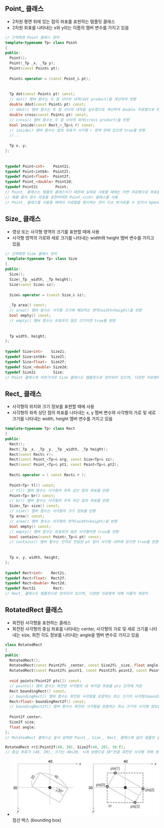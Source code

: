 ## Point_ 클래스
* 2차원 평면 위에 있는 점의 좌표를 표현하는 템플릿 클래스
* 2차원 좌표를 나타내는 x와 y라는 이름의 멤버 변수를 가지고 있음
```cpp
// 간략화한 Point 클래스 정의
template<typename Tp> class Point
{
public:
  Point();
  Point(_Tp _x, _Tp y);
  Point(const Point& pt);

  Point& operator = (const Point_& pt);


  Tp dot(const Point& pt) const;
  // dot() 멤버 함수는 두 점 사이의 내적(dot product)을 계산하여 반환
  double ddot(const Point& pt) const;
  // ddot() 멤버 함수는 두 점 사이의 내적을 실수형으로 계산하여 double 자료형으로 반환
  double cross(const Point& pt) const;
  // cross() 멤버 함수는 두 점 사이의 외적(cross product)을 반환
  bool inside(const Rect_<_Tp>& r) const;
  // inside() 멤버 함수는 점의 좌표가 사각형 r 영역 안에 있으면 true를 반환
  //...

  Tp x, y;
};


typedef Point<int>    Point2i;
typedef Point<int64>  Point2l;
typedef Point<float>  Point2f;
typedef Point_<double> Point2d;
typedef Point2i        Point;
// Point_ 클래스는 템플릿 클래스이기 때문에 실제로 사용할 때에는 어떤 자료형으로 좌표를 표현할 것인지를 명시
// 예를 들어 정수 좌표를 표현하려면 Point_<int> 클래스를 사용
// Point_ 클래스를 사용할 때마다 자료형을 명시하는 것이 다소 번거로울 수 있어서 OpenCV는 자주 사용하는 자료형에 대하여 Point_ 클래스 이름을 재정의하여 제공
```

## Size_ 클래스
* 영상 또는 사각형 영역의 크기를 표현할 때에 사용
* 사각형 영역의 가로와 세로 크기를 나타내는 width와 height 멤버 변수를 가지고 있음
```cpp
// 간략화한 Size 클래스 정의
 template<typename Tp> class Size
{
public:
  Size();
  Size(_Tp _width, _Tp height);
  Size(const Size& sz);
  
  Size& operator = (const Size_& sz);

  _Tp area() const;
  // area() 멤버 함수는 사각형 크기에 해당하는 면적(width×height)을 반환
  bool empty() const;
  // empty() 멤버 함수는 유효하지 않은 크기이면 true를 반환


  Tp width, height;
};

typedef Size<int>    Size2i;
typedef Size<int64>  Size2l;
typedef Size<float>  Size2f;
typedef Size_<double> Size2d;
typedef Size2i        Size;
// Point 클래스와 마찬가지로 Size 클래스도 템플릿으로 정의되어 있으며, 다양한 자료형에 대해 이름이 재정의
```

## Rect_ 클래스 
* 사각형의 위치와 크기 정보를 표현할 때에 사용
* 사각형의 좌측 상단 점의 좌표를 나타내는 x, y 멤버 변수와 사각형의 가로 및 세로 크기를 나타내는 width, height 멤버 변수를 가지고 있음
```cpp
template<typename Tp> class Rect
{
public:
  Rect();
  Rect(_Tp _x, _Tp _y, _Tp _width, _Tp height);
  Rect(const Rect& r);
  Rect(const Point_<Tp>& org, const Size<Tp>& sz);
  Rect(const Point_<Tp>& pt1, const Point<Tp>& pt2);

  Rect& operator = ( const Rect& r );

  Point<Tp> tl() const;
  // tl() 멤버 함수는 사각형의 좌측 상단 점의 좌표를 반환
  Point<Tp> br() const;
  // br() 멤버 함수는 사각형의 우측 하단 점의 좌표를 반환
  Size<_Tp> size() const;
  // size() 멤버 함수는 사각형의 크기 정보를 반환
  Tp area() const;
  // area() 멤버 함수는 사각형의 면적(width×height)을 반환
  bool empty() const;
  // empty() 멤버 함수는 유효하지 않은 사각형이면 true를 반환
  bool contains(const Point<_Tp>& pt) const;
  // contains() 멤버 함수는 인자로 전달된 pt 점이 사각형 내부에 있으면 true를 반환


  Tp x, y, width, height;
};

typedef Rect<int>    Rect2i;
typedef Rect<float>  Rect2f;
typedef Rect<double> Rect2d;
typedef Rect2i        Rect;
// Rect_ 클래스도 템플릿으로 정의되어 있으며, 다양한 자료형에 대해 이름이 재정의
```

## RotatedRect 클래스
* 회전된 사각형을 표현하는 클래스
* 회전된 사각형의 중심 좌표를 나타내는 center, 사각형의 가로 및 세로 크기를 나타내는 size, 회전 각도 정보를 나타내는 angle을 멤버 변수로 가지고 있음
```cpp
class RotatedRect
{
public:
  RotatedRect();
  RotatedRect(const Point2f& _center, const Size2f& _size, float angle);
  RotatedRect(const Point2f& point1, const Point2f& point2, const Point2f& point3);

  void points(Point2f pts[]) const;
  // points() 멤버 함수는 회전된 사각형의 네 꼭지점 좌표를 pts 인자에 저장
  Rect boundingRect() const;
  // boundingRect() 멤버 함수는 회전된 사각형을 포함하는 최소 크기의 사각형(bounding box) 정보를 반환합니다(정수 단위)
  Rect<float> boundingRect2f() const;
  // boundingRect2f() 멤버 함수는 회전된 사각형을 포함하는 최소 크기의 사각형 정보를 반환합니다(실수 단위)

  Point2f center;
  Size2f size;
  float angle;
};
// RotatedRect 클래스는 앞서 살펴본 Point_, Size_, Rect_ 클래스와 달리 템플릿 클래스가 아니며, 모든 정보를 float 자료형을 사용하여 표현
```
```cpp
RotatedRect rr1(Point2f(40, 30), Size2f(40, 20), 30.f);
// 중심 좌표가 (40, 30), 크기는 40×20, 시계 방향으로 30°만큼 회전된 사각형 객체 생성
```
* <img src="./img/OCV001.PNG" /> <br/> 점선 박스 (bounding box)
